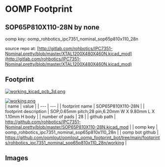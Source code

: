 # OOMP Footprint  
## SOP65P810X110-28N  by none  
  
oomp key: oomp_rohbotics_ipc7351_nominal_sop65p810x110_28n  
  
source repo at: [http://gitlab.com/rohbotics/IPC7351-Nominal.pretty/blob/master/XTAL1200X480X460N.kicad_mod](http://gitlab.com/rohbotics/IPC7351-Nominal.pretty/blob/master/XTAL1200X480X460N.kicad_mod)  
## Footprint  
  
[![working_kicad_pcb_3d.png](working_kicad_pcb_3d_600.png)](working_kicad_pcb_3d.png)  
  
[![working.png](working_600.png)](working.png)  
| name | value | 
| --- | --- | 
| footprint name | SOP65P810X110-28N | 
| footprint description | SOP,0.65mm pitch;28 pin,6.20mm W X 9.80mm L X 1.10mm H body | 
| number of pads | 28 | 
| github path | http://github.com/rohbotics/IPC7351-Nominal.pretty/blob/master/SOP65P810X110-28N.kicad_mod | 
| oomp key | oomp_rohbotics_ipc7351_nominal_sop65p810x110_28n | 
| oomp bot github | https://github.com/oomlout/oomlout_oomp_footprint_bot/tree/main/footprints/rohbotics_ipc7351_nominal_sop65p810x110_28n/working | 
## Images  
